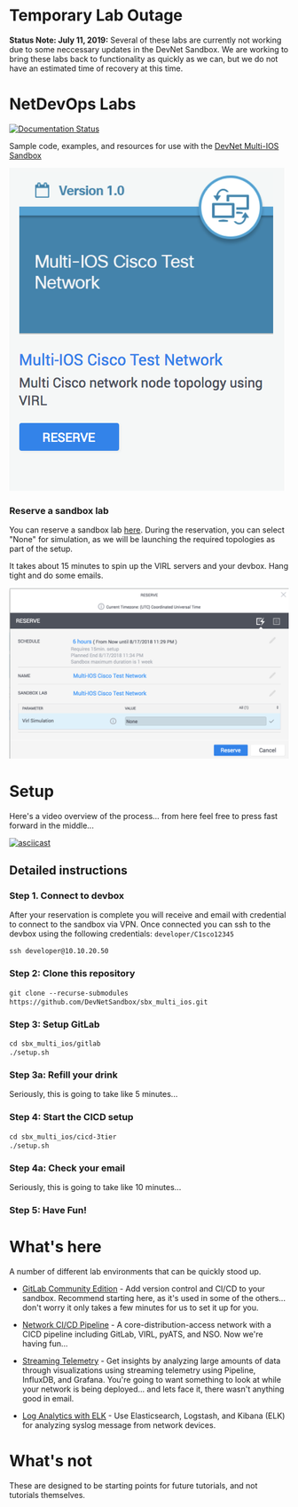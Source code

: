 # Temporary Lab Outage 
**Status Note: July 11, 2019:** Several of these labs are currently not working due to some neccessary updates in the DevNet Sandbox.  We are working to bring these labs back to functionality as quickly as we can, but we do not have an estimated time of recovery at this time.  

# NetDevOps Labs

[![Documentation Status](https://readthedocs.org/projects/netdevops-labs/badge/?version=latest)](https://netdevops-labs.readthedocs.io/en/latest/?badge=latest)

Sample code, examples, and resources for use with the [DevNet Multi-IOS Sandbox](https://devnetsandbox.cisco.com/RM/Diagram/Index/6b023525-4e7f-4755-81ae-05ac500d464a?diagramType=Topology)

![tile](./static/tile.png "Sandbox Tile")

### Reserve a sandbox lab

You can reserve a sandbox lab [here](https://devnetsandbox.cisco.com/RM/Diagram/Index/6b023525-4e7f-4755-81ae-05ac500d464a?diagramType=Topology). During the reservation, you can select "None" for
simulation, as we will be launching the required topologies as part of the setup.

It takes about 15 minutes to spin up the VIRL servers and your devbox.  Hang tight and do some emails.

![reservation](./static/reservation-dialog.png "No topology required")


# Setup

Here's a video overview of the process... from here feel free to press fast forward in the middle...

[![asciicast](https://asciinema.org/a/5OZEo29CwO2PiWhV7T1nW1QgF.png)](https://asciinema.org/a/5OZEo29CwO2PiWhV7T1nW1QgF)


## Detailed instructions

### Step 1. Connect to devbox

After your reservation is complete you will receive and email with credential to
connect to the sandbox via VPN.  Once connected you can ssh to the devbox using the following credentials: `developer/C1sco12345`

    ssh developer@10.10.20.50

### Step 2: Clone this repository

```
git clone --recurse-submodules https://github.com/DevNetSandbox/sbx_multi_ios.git
```

### Step 3: Setup GitLab

```
cd sbx_multi_ios/gitlab
./setup.sh
```

### Step 3a: Refill your drink

Seriously, this is going to take like 5 minutes...


### Step 4: Start the CICD setup

```
cd sbx_multi_ios/cicd-3tier
./setup.sh
```

### Step 4a: Check your email

Seriously, this is going to take like 10 minutes...

### Step 5: Have Fun!

# What's here

A number of different lab environments that can be quickly stood up.

* [GitLab Community Edition](./gitlab/) - Add version control and CI/CD to your sandbox. Recommend starting here, as it's used in some of the others... don't worry it only takes a few minutes for us to set it up for you.

* [Network CI/CD Pipeline](./cicd-3tier/) - A core-distribution-access network with a CICD pipeline including GitLab, VIRL, pyATS, and NSO.  Now we're having fun...

* [Streaming Telemetry](./metrics-pig/) - Get insights by analyzing large amounts of data through visualizations using streaming telemetry using Pipeline, InfluxDB, and Grafana. You're going to want something to look at while your network is being deployed... and lets face it, there wasn't anything good in email.

* [Log Analytics with ELK](./metrics-elk/) - Use Elasticsearch, Logstash, and Kibana (ELK) for analyzing syslog message from network devices.

# What's not

These are designed to be starting points for future tutorials, and not tutorials themselves.
